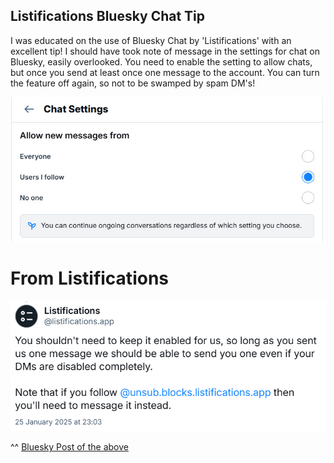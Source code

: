 ## Listifications Bluesky Chat Tip

I was educated on the use of Bluesky Chat by 'Listifications' with an excellent tip!
I should have took note of message in the settings for chat on Bluesky, easily overlooked.
You need to enable the setting to allow chats, but once you send at least once one message to the account.
You can turn the feature off again, so not to be swamped by spam DM's!

![Bluesky CHAT settings!](/assets/blueskychatsettings.jpg)

# From Listifications

![ListificationsTIP!](/assets/ListificationsTIP.PNG)

^^ [Bluesky Post of the above](https://bsky.app/profile/did:plc:yatb2t26fw7u3c7qcacq7rje/post/3lglzh2f23s2w)
